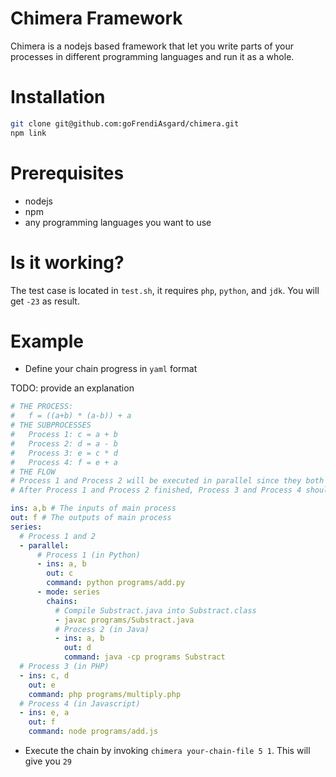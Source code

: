 # Chimera Framework

Chimera is a nodejs based framework that let you write parts of your processes in different programming languages and run it as a whole.

# Installation

```sh
git clone git@github.com:goFrendiAsgard/chimera.git
npm link
```

# Prerequisites

* nodejs
* npm
* any programming languages you want to use

# Is it working?

The test case is located in `test.sh`, it requires `php`, `python`, and `jdk`.
You will get `-23` as result.

# Example

* Define your chain progress in `yaml` format

TODO: provide an explanation

```yaml
# THE PROCESS:
#   f = ((a+b) * (a-b)) + a
# THE SUBPROCESSES
#   Process 1: c = a + b 
#   Process 2: d = a - b
#   Process 3: e = c * d
#   Process 4: f = e + a
# THE FLOW
# Process 1 and Process 2 will be executed in parallel since they both aren't depend to each another
# After Process 1 and Process 2 finished, Process 3 and Process 4 should be executed in serial as Process 3 depend on both Process 1 and 2, and Process 4 depend on Process 3

ins: a,b # The inputs of main process
out: f # The outputs of main process
series:
  # Process 1 and 2
  - parallel:
      # Process 1 (in Python)
      - ins: a, b
        out: c
        command: python programs/add.py
      - mode: series
        chains:
          # Compile Substract.java into Substract.class
          - javac programs/Substract.java
          # Process 2 (in Java)
          - ins: a, b
            out: d
            command: java -cp programs Substract
  # Process 3 (in PHP)
  - ins: c, d
    out: e
    command: php programs/multiply.php
  # Process 4 (in Javascript)
  - ins: e, a
    out: f
    command: node programs/add.js
```

* Execute the chain by invoking `chimera your-chain-file 5 1`. This will give you `29`
